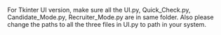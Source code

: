 For Tkinter UI version, make sure all the UI.py, Quick_Check.py, Candidate_Mode.py, Recruiter_Mode.py are in same folder. Also please change the paths to all the three files in UI.py to path in your system.
